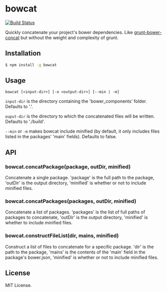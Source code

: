 
# bowcat
[![Build Status](https://travis-ci.org/AjayMT/bowcat.svg)](https://travis-ci.org/AjayMT/bowcat)

Quickly concatenate your project's bower dependencies. Like [grunt-bower-concat](http://npmjs.org/grunt-bower-concat) but without the weight and complexity of grunt.

## Installation
```sh
$ npm install -g bowcat
```

## Usage
```
bowcat [<input-dir>] [-o <output-dir>] [--min | -m]
```

`input-dir` is the directory containing the 'bower_components' folder. Defaults to '.'.

`ouput-dir` is the directory to which the concatenated files will be written. Defaults to './build'.

`--min` or `-m` makes bowcat include minified (by default, it only includes files listed in the packages' 'main' fields). Defaults to false.

## API
### bowcat.concatPackage(package, outDir, minified)
Concatenate a single package. 'package' is the full path to the package, 'outDir' is the output directory, 'minified' is whether or not to include minified files.

### bowcat.concatPackages(packages, outDir, minified)
Concatenate a list of packages. 'packages' is the list of full paths of packages to concatenate, 'outDir' is the output directory, 'minified' is whether to include minified files.

### bowcat.constructFileList(dir, mains, minified)
Construct a list of files to concatenate for a specific package. 'dir' is the path to the package, 'mains' is the contents of the 'main' field in the package's bower.json, 'minified' is whether or not to include minified files.

## License
MIT License.
